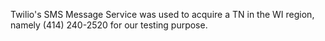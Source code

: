 Twilio's SMS Message Service was used to acquire a TN in the WI region, namely (414) 240-2520 for our testing purpose.
